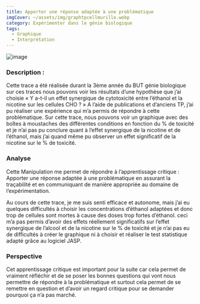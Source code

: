 ```yaml
---
title: Apporter une réponse adaptée à une problématique
imgCover: ~/assets/img/graphtpcellmurillo.webp
category: Expérimenter dans le génie biologique
tags:
  - Graphique
  - Interprétation
---
```


![image](~/assets/img/graphtpcellmurillo.webp)

### Description :

Cette trace a été réalisée durant la 3ème année du BUT génie biologique sur ces traces nous pouvons voir les résultats d’une hypothèse que j’ai choisie « Y a-t-il un effet synergique de cytotoxicité entre l’éthanol et la nicotine sur les cellules CHO ? » A l’aide de publications et d’anciens TP, j’ai pu réaliser une expérience qui m’a permis de répondre à cette problématique. Sur cette trace, nous pouvons voir un graphique avec des boîtes à moustaches des différentes conditions en fonction du % de toxicité et je n’ai pas pu conclure quant à l’effet synergique de la nicotine et de l’éthanol, mais j’ai quand même pu observer un effet significatif de la nicotine sur le % de toxicité.

### Analyse

Cette Manipulation me permet de répondre à l’apprentissage critique : Apporter une réponse adaptée à une problématique en assurant la traçabilité et en communiquant de manière appropriée au domaine de l’expérimentation.

Au cours de cette trace, je me suis senti efficace et autonome, mais j’ai eu quelques difficultés à choisir les concentrations d’éthanol adaptées et donc trop de cellules sont mortes à cause des doses trop fortes d’éthanol. ceci m’a pas permis d’avoir des effets réellement significatifs sur l’effet synergique de l’alcool et de la nicotine sur le % de toxicité et je n’ai pas eu de difficultés à créer le graphique ni à choisir et réaliser le test statistique adapté grâce au logiciel JASP.

### Perspective

Cet apprentissage critique est important pour la suite car cela permet de vraiment réfléchir et de se poser les bonnes questions qui vont nous permettre de répondre à la problématique et surtout cela permet de se remettre en question et d’avoir un regard critique pour se demander pourquoi ça n’a pas marché.
